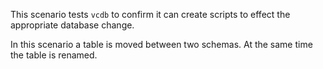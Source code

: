 This scenario tests `vcdb` to confirm it can create scripts to effect the appropriate database change.

In this scenario a table is moved between two schemas. At the same time the table is renamed.